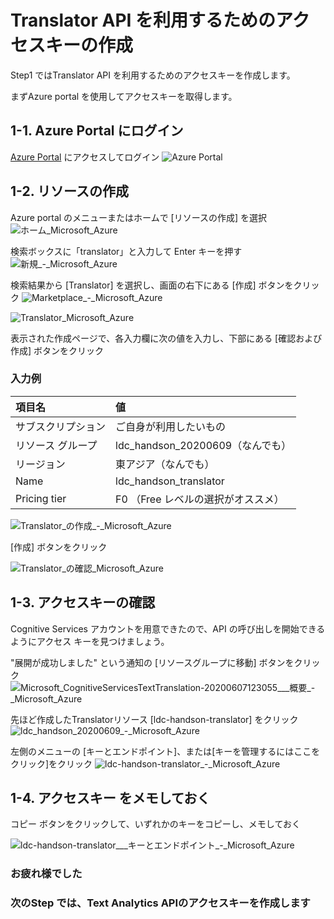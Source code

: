 # Translator API を利用するためのアクセスキーの作成

Step1 ではTranslator API を利用するためのアクセスキーを作成します。

まずAzure portal を使用してアクセスキーを取得します。

## 1-1. Azure Portal にログイン

[Azure Portal](https://azure.microsoft.com/ja-jp/features/azure-portal/) にアクセスしてログイン
![Azure Portal](https://raw.githubusercontent.com/torisankanasan/katacoda-scenarios/master/SetupAzureAI/images/Microsoft_Azure_Portal___Microsoft_Azure.png)

## 1-2. リソースの作成

Azure portal のメニューまたはホームで [リソースの作成] を選択
![ホーム_Microsoft_Azure](https://raw.githubusercontent.com/torisankanasan/katacoda-scenarios/master/SetupAzureAI/images/ホーム_Microsoft_Azure.png)

検索ボックスに「translator」と入力して Enter キーを押す
![新規_-_Microsoft_Azure](https://raw.githubusercontent.com/torisankanasan/katacoda-scenarios/master/SetupAzureAI/images/新規_-_Microsoft_Azure.png)

検索結果から [Translator] を選択し、画面の右下にある [作成] ボタンをクリック
![Marketplace_-_Microsoft_Azure](https://raw.githubusercontent.com/torisankanasan/katacoda-scenarios/master/SetupAzureAI/images/Marketplace_-_Microsoft_Azure.png)

![Translator_Microsoft_Azure](https://raw.githubusercontent.com/torisankanasan/katacoda-scenarios/master/SetupAzureAI/images/Translator_Microsoft_Azure.png)

表示された作成ページで、各入力欄に次の値を入力し、下部にある [確認および作成] ボタンをクリック

### 入力例

|  項目名  |  値  |
| :-- | :-- |
|  サブスクリプション  |  ご自身が利用したいもの  |
|  リソース グループ  |  ldc_handson_20200609（なんでも）  |
|  リージョン  |  東アジア（なんでも）  |
|  Name  |  ldc_handson_translator  |
|  Pricing tier |  F0 （Free レベルの選択がオススメ）  |

![Translator_の作成_-_Microsoft_Azure](https://raw.githubusercontent.com/torisankanasan/katacoda-scenarios/master/SetupAzureAI/images/Translator_の作成_-_Microsoft_Azure.png)

 [作成] ボタンをクリック

![Translator_の確認_Microsoft_Azure](https://raw.githubusercontent.com/torisankanasan/katacoda-scenarios/master/SetupAzureAI/images/Translator_の確認_Microsoft_Azure.png)

## 1-3. アクセスキーの確認
Cognitive Services アカウントを用意できたので、API の呼び出しを開始できるようにアクセス キーを見つけましょう。

"展開が成功しました" という通知の [リソースグループに移動] ボタンをクリック
![Microsoft_CognitiveServicesTextTranslation-20200607123055___概要_-_Microsoft_Azure](https://raw.githubusercontent.com/torisankanasan/katacoda-scenarios/master/SetupAzureAI/images/Microsoft_CognitiveServicesTextTranslation-20200607123055___概要_-_Microsoft_Azure.png)

先ほど作成したTranslatorリソース [ldc-handson-translator] をクリック
![ldc_handson_20200609_-_Microsoft_Azure](https://raw.githubusercontent.com/torisankanasan/katacoda-scenarios/master/SetupAzureAI/images/ldc_handson_20200609_-_Microsoft_Azure.png)

左側のメニューの [キーとエンドポイント]、または[キーを管理するにはここをクリック]をクリック
![ldc-handson-translator_-_Microsoft_Azure](https://raw.githubusercontent.com/torisankanasan/katacoda-scenarios/master/SetupAzureAI/images/ldc-handson-translator_-_Microsoft_Azure.png)

## 1-4. アクセスキー をメモしておく

コピー ボタンをクリックして、いずれかのキーをコピーし、メモしておく

![ldc-handson-translator___キーとエンドポイント_-_Microsoft_Azure](https://raw.githubusercontent.com/torisankanasan/katacoda-scenarios/master/SetupAzureAI/images/ldc-handson-translator___キーとエンドポイント_-_Microsoft_Azure.png)

### お疲れ様でした
### 次のStep では、Text Analytics APIのアクセスキーを作成します